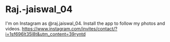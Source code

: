 # Raj.-jaiswal_04
I'm on Instagram as @raj.jaiswal_04. Install the app to follow my photos and videos. https://www.instagram.com/invites/contact/?i=1sf696lt35l8t&utm_content=39ryntd
